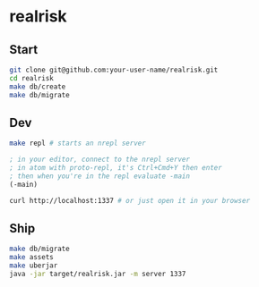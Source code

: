# realrisk

## Start

```bash
git clone git@github.com:your-user-name/realrisk.git
cd realrisk
make db/create
make db/migrate
```

## Dev

```bash
make repl # starts an nrepl server
```

```clojure
; in your editor, connect to the nrepl server
; in atom with proto-repl, it's Ctrl+Cmd+Y then enter
; then when you're in the repl evaluate -main
(-main)
```

```bash
curl http://localhost:1337 # or just open it in your browser
```

## Ship
```bash
make db/migrate
make assets
make uberjar
java -jar target/realrisk.jar -m server 1337
```
